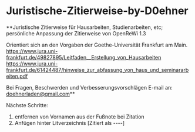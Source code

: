# Juristische-Zitierweise-by-D0ehner
**Juristische Zitierweise für Hausarbeiten, Studienarbeiten, etc; persönliche Anpassung der Zitierweise von OpenReWi 1.3 

Orientiert sich an den Vorgaben der Goethe-Universität Frankfurt am Main. 
https://www.jura.uni-frankfurt.de/49827895/Leitfaden__Erstellung_von_Hausarbeiten 
https://www.jura.uni-frankfurt.de/61424487/hinweise_zur_abfassung_von_haus_und_seminararbeiten.pdf

Bei Fragen, Beschwerden und Verbesserungsvorschlägen E-mail an: doehnerladen@gmail.com**


Nächste Schritte:
1. entfernen von Vornamen aus der Fußnote bei Zitation 
2. Anfügen hinter Litverzeichnis [Zitiert als  ----] 
